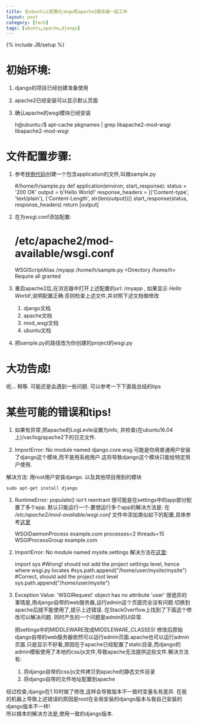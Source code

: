 ```yaml
---
title: 在ubuntu上配置django和apache2服务器一起工作
layout: post
category: [tech]
tags: [ubuntu,apache,django]
---
```

{% include JB/setup %}
# 初始环境:
1. django的项目已经创建准备使用
1. apache2已经安装可以显示默认页面
1. 确认apache的wsgi模块已经安装

    h@ubuntu:/$ apt-cache pkgnames | grep libapache2-mod-wsgi
    libapache2-mod-wsgi
    

# 文件配置步骤:
1. 参考[样例代码](https://modwsgi.readthedocs.io/en/develop/user-guides/quick-configuration-guide.html)创建一个包含application的文件,叫做sample.py

    #/home/h/sample.py
    def application(environ, start_response):
        status = '200 OK'
        output = b'Hello World!'
        response_headers = [('Content-type', 'text/plain'),
                            ('Content-Length', str(len(output)))]
        start_response(status, response_headers)
        return [output]
   
1. 在为wsgi.conf添加配置:

    # /etc/apache2/mod-available/wsgi.conf
    WSGIScriptAlias /myapp /home/h/sample.py
    <Directory /home/h>
        <Files sample.py>
            Require all granted
        </Files>
    </Directory>

1. 重启apache2后,在浏览器中打开上述配置的url: /myapp , 如果显示 _Hello World!_,说明配置正确.否则检查上述文件,并对照下述文档做修改

    1. django文档
    1. apache文档
    1. mod_wsgi文档
    1. ubuntu文档
 
1. 把sample.py的路径改为你创建的project的wsgi.py

# 大功告成!
呃... 稍等. 可能还是会遇到一些问题. 可以参考一下下面我总结的tips

# 某些可能的错误和tips!
1. 如果有异常,把apache的LogLevle设置为info, 并检查(在ubuntu16.04上)/var/log/apache2下的日志文件.

1. ImportError: No module named django.core.wsg
可能是你用普通用户安装了django这个模块,而不是用系统用户.这将导致django这个模块只能给特定用户使用.  

解决方法: 用root用户安装django. 以及其他项目用到的模块

    sudo apt-get install django

1. RuntimeError: populate() isn't reentrant
很可能是在settings中的app部分配置了多个app. 默认只能运行一个.要想运行多个app的解决方法是: 在 _/etc/apache2/mod-available/wsgi.conf_ 文件中添加类似如下的配置,具体参考[这里](https://modwsgi.readthedocs.io/en/develop/user-guides/quick-configuration-guide.html)

    WSGIDaemonProcess example.com processes=2 threads=15
    WSGIProcessGroup example.com

1. ImportError: No module named mysite.settings
解决方法在[这里](http://stackoverflow.com/questions/36210686/importerror-no-module-named-mysite-settings-django): 

    import sys
    #Wrong! should not add the project settings level, hence where wsgi.py locates
    #sys.path.append("/home/user/mysite/mysite")
    #Correct, should add the project root level
    sys.path.append("/home/user/mysite")

1. Exception Value: 'WSGIRequest' object has no attribute 'user'
很诡异的事情是,用django自带的web服务器,运行admin这个页面完全没有问题.切换到apache后就不能使用了,提示上述错误. 在StackOverflow上找到了下面这个修改可以解决问题. 同时产生的一个问题是admin的UI异常.

    把settings中的MIDDLEWARE改成MIDDLEWARE_CLASSES!
    修改后原始django自带的web服务器依然可以运行admin页面.apache也可以运行admin页面.只是显示不好看,原因在于apache已经配置了static目录,而django的admin模板使用了本地的css/js文件,导致apache无法提供这些文件.解决方法有:
    1. 将django自带的css/js文件拷贝到apache的静态文件目录
    2. 将django自带的文件地址配置到apache

经过检查,django在1.10时做了修改,这样会导致版本不一致时变量名有差异. 在我的机器上导致上述错误的原因是root在全局安装的django版本与我自己安装的django版本不一样!  
所以根本的解决方法是,使用一致的django版本.



